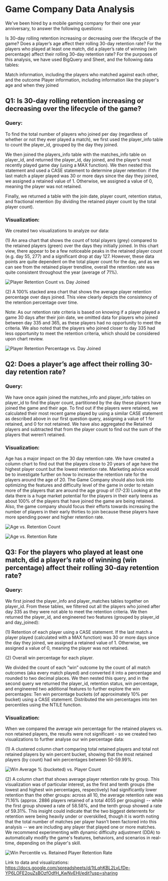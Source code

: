 
# Game Company Data Analysis

We've been hired by a mobile gaming company for their one year anniversary, to answer the following questions:

Is 30-day rolling retention increasing or decreasing over the lifecycle of the game?
Does a player’s age affect their rolling 30-day retention rate?
For the players who played at least one match, did a player’s rate of winning (win percentage) affect their rolling 30-day retention rate?
For the purposes of this analysis, we have used BigQuery and Sheet, and the following data tables:

Match information, including the players who matched against each other, and the outcome
Player information, including information like the player's age and when they joined

## Q1: Is 30-day rolling retention increasing or decreasing over the lifecycle of the game?

### Query:
To find the total number of players who joined per day (regardless of whether or not they ever played a match), we first used the player_info table to count the player_id, grouped by the day they joined.

We then joined the players_info table with the matches_info table on player_id, and returned the player_id, day joined, and the player’s most recently played game day (using a MAX function). We then nested this statement and used a CASE statement to determine player retention: if the last match a player played was 30 or more days since the day they joined, we assigned a retained value of 1. Otherwise, we assigned a value of 0, meaning the player was not retained.

Finally, we returned a table with the join date, player count, retention status, and fractional retention (by dividing the retained player count by the total player count).

### Visualization:
We created two visualizations to analyze our data:

(1) An area chart that shows the count of total players (grey) compared to the retained players (green) over the days they initially joined. In this chart view, there appear to be a few noticeable peaks in the retained player count (e.g. day 55, 277) and a significant drop at day 127. However, these data points are quite dependent on the total player count for the day, and as we can see from the retained player trendline, overall the retention rate was quite consistent throughout the year (average of 71%).

![Player Retention Count vs. Day Joined](Visualizations/Player_Retention_(Count)_vs._Day%20Joined.png)

(2) A 100% stacked area chart that shows the average player retention percentage over days joined. This view clearly depicts the consistency of the retention percentage over time.

Note: As our retention rate criteria is based on knowing if a player played a game 30 days after their join date, we omitted data for players who joined between day 335 and 365, as these players had no opportunity to meet the criteria. We also noted that the players who joined closer to day 335 had less opportunity to meet the retention criteria, which should be considered upon chart review.

![Player Retention Percentage vs. Day Joined](Visualizations/Player_Retention_(Percentage)_vs._Day_Joined.png)

## Q2: Does a player’s age affect their rolling 30-day retention rate?

### Query:
We have once again joined the matches_info and player_info tables on player_id to find the player count, partitioned by the day these players have joined the game and their age. To find out if the players were retained, we calculated their most recent game played by using a similar CASE statement as described above in our first question query, assigning a value of 1 for retained, and 0 for not retained. We have also aggregated the Retained players and subtracted that from the player count to find out the sum of the players that weren’t retained.

### Visualization:
Age has a major impact on the 30 day retention rate. We have created a column chart to find out that the players close to 20 years of age have the highest player count but the lowest retention rate. Marketing advice would be to investigate further on how to increase the retention rate for the players around the age of 20. The Game Company should also look into optimizing the features and difficulty level of the game in order to retain more of the players that are around the age group of (17-23) Looking at the data there is a huge market potential for the players in their early teens as about 100% of the players that have joined the game are being retained. Also, the game company should focus their efforts towards increasing the number of players in their early thirties to join because these players have more spending power and higher retention rate.

![Age vs. Retention Count ](Visualizations/Age_vs._Player%20Retention%20(Count)%20(1).png)

![Age vs. Retention Rate ](Visualizations/Age_vs._Retention_Rate.png)

## Q3: For the players who played at least one match, did a player’s rate of winning (win percentage) affect their rolling 30-day retention rate?

### Query:
We first joined the player_info and player_matches tables together on player_id. From these tables, we filtered out all the players who joined after day 335 as they were not able to meet the retention criteria. We then returned the player_id, and engineered two features (grouped by player_id and day_joined):

(1) Retention of each player using a CASE statement.
If the last match a player played (calculated with a MAX function) was 30 or more days since the day they joined, we assigned a retained value of 1. Otherwise, we assigned a value of 0, meaning the player was not retained.

(2) Overall win percentage for each player.

We divided the count of each “win” outcome by the count of all match outcomes (aka every match played) and converted it into a percentage and rounded to two decimal places.
We then nested this query, and in the second query we returned the player_id, retention status, win percentage, and engineered two additional features to further explore the win percentages:
Ten win percentage buckets (of approximately 10% per bucket) using a CASE statement.
Distributed the win percentages into ten percentiles using the NTILE function.

### Visualization:
When we compared the average win percentage for the retained players vs. non retained players, the results were not significant - so we created two visualizations to further analyse our win percentage data:

(1) A clustered column chart comparing total retained players and total not retained players by win percent bucket, showing that the most retained players (by count) had win percentages between 50-59.99%.

![Win Average % (bucketed) vs. Player Count](Visualizations/Win_Average%20%_(bucketed)_vs._Player_Count.png)

(2) A column chart that shows average player retention rate by group. This visualization was of particular interest, as the first and tenth groups (the lowest and highest win percentages, respectively) had significantly lower retention than the other groups: across all 10, the average retention rate was 71.16% (approx. 2886 players retained of a total 4055 per grouping) -- while the first group showed a rate of 58.58%, and the tenth group showed a rate of 59.31%. This insight could indicate that the two biggest deterrents for retention were being heavily under or overskilled, though it is worth noting that the total number of matches per player hasn’t been factored into this analysis -- we are including any player that played one or more matches. We recommend experimenting with dynamic difficulty adjustment (DDA) to automatically modify the game's features, behaviors, and scenarios in real-time, depending on the player's skill.

![Win Percentile vs. Retained Player Retention Rate](Visualizations/Win_Percentile%20vs._Retained_Player_Retention_Rate.png)

Link to data and visualizations:
https://docs.google.com/spreadsheets/d/1tLqhKBL2LvLfDe-YP6LOFE2ouZsBOzfOdfH_KwNvEHI/edit?usp=sharing
